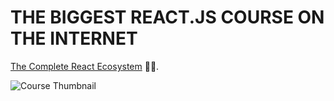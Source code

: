 # THE BIGGEST REACT.JS COURSE ON THE INTERNET

[The Complete React Ecosystem](https://www.youtube.com/playlist?list=PLSDeUiTMfxW6nMcmZPUG4SgFPAlazWB_S) 🤘🥂.

![Course Thumbnail](https://raw.githubusercontent.com/HuXn-WebDev/THE-BIGGEST-REACT-COURSE-ON-THE-INTERNET/main/thumb.png)